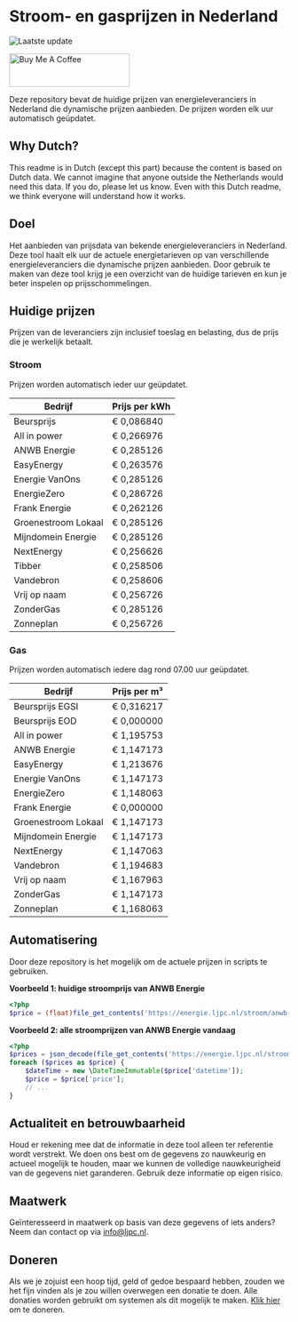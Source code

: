 # Stroom- en gasprijzen in Nederland

![Laatste update](https://img.shields.io/badge/laatste%20update-2024--04--20%2021%3A00%20CET-brightgreen)

<a href="https://www.buymeacoffee.com/Lars-" target="_blank"><img src="https://cdn.buymeacoffee.com/buttons/v2/default-orange.png" alt="Buy Me A Coffee" height="60" style="height: 60px !important;width: 217px !important;" ></a>

Deze repository bevat de huidige prijzen van energieleveranciers in Nederland die dynamische prijzen aanbieden. De prijzen worden elk uur automatisch geüpdatet.

## Why Dutch?

This readme is in Dutch (except this part) because the content is based on Dutch data. We cannot imagine that anyone outside the Netherlands would need this data. If you do, please let us know. Even with this Dutch readme, we think
everyone will understand how it works.

## Doel

Het aanbieden van prijsdata van bekende energieleveranciers in Nederland. Deze tool haalt elk uur de actuele energietarieven op van verschillende energieleveranciers die dynamische prijzen aanbieden. Door gebruik te maken van deze tool
krijg je een overzicht van de huidige tarieven en kun je beter inspelen op prijsschommelingen.

## Huidige prijzen

Prijzen van de leveranciers zijn inclusief toeslag en belasting, dus de prijs die je werkelijk betaalt.

### Stroom

Prijzen worden automatisch ieder uur geüpdatet.

 Bedrijf | Prijs per kWh 
---------|---------------
Beursprijs | € 0,086840
All in power | € 0,266976
ANWB Energie | € 0,285126
EasyEnergy | € 0,263576
Energie VanOns | € 0,285126
EnergieZero | € 0,286726
Frank Energie | € 0,262126
Groenestroom Lokaal | € 0,285126
Mijndomein Energie | € 0,285126
NextEnergy | € 0,256626
Tibber | € 0,258506
Vandebron | € 0,258606
Vrij op naam | € 0,256726
ZonderGas | € 0,285126
Zonneplan | € 0,256726


### Gas

Prijzen worden automatisch iedere dag rond 07.00 uur geüpdatet.

 Bedrijf | Prijs per m³ 
---------|--------------
Beursprijs EGSI | € 0,316217
Beursprijs EOD | € 0,000000
All in power | € 1,195753
ANWB Energie | € 1,147173
EasyEnergy | € 1,213676
Energie VanOns | € 1,147173
EnergieZero | € 1,148063
Frank Energie | € 0,000000
Groenestroom Lokaal | € 1,147173
Mijndomein Energie | € 1,147173
NextEnergy | € 1,147063
Vandebron | € 1,194683
Vrij op naam | € 1,167963
ZonderGas | € 1,147173
Zonneplan | € 1,168063


## Automatisering

Door deze repository is het mogelijk om de actuele prijzen in scripts te gebruiken.

**Voorbeeld 1: huidige stroomprijs van ANWB Energie**

```php
<?php
$price = (float)file_get_contents('https://energie.ljpc.nl/stroom/anwb-energie-nu.txt');

```

**Voorbeeld 2: alle stroomprijzen van ANWB Energie vandaag**

```php
<?php
$prices = json_decode(file_get_contents('https://energie.ljpc.nl/stroom/all-in-power-vandaag.json'),true);
foreach ($prices as $price) {
    $dateTime = new \DateTimeImmutable($price['datetime']);
    $price = $price['price'];
    // ...
}
```

## Actualiteit en betrouwbaarheid

Houd er rekening mee dat de informatie in deze tool alleen ter referentie wordt verstrekt. We doen ons best om de gegevens zo nauwkeurig en actueel mogelijk te houden, maar we kunnen de volledige nauwkeurigheid van de gegevens niet
garanderen. Gebruik deze informatie op eigen risico.

## Maatwerk

Geïnteresseerd in maatwerk op basis van deze gegevens of iets anders? Neem dan contact op
via [info@ljpc.nl](mailto:info@ljpc.nl?subject=Energie%20prijzen).

## Doneren

Als we je zojuist een hoop tijd, geld of gedoe bespaard hebben, zouden we het fijn vinden als je zou willen overwegen een
donatie te doen. Alle donaties worden gebruikt om systemen als dit mogelijk te
maken. [Klik hier](https://www.buymeacoffee.com/Lars-) om te doneren.

